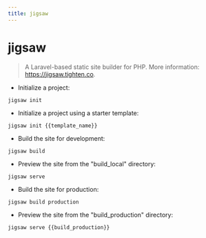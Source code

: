 ```yaml
---
title: jigsaw
---
```

# jigsaw

> A Laravel-based static site builder for PHP.
> More information: <https://jigsaw.tighten.co>.

- Initialize a project:

`jigsaw init`

- Initialize a project using a starter template:

`jigsaw init {{template_name}}`

- Build the site for development:

`jigsaw build`

- Preview the site from the "build_local" directory:

`jigsaw serve`

- Build the site for production:

`jigsaw build production`

- Preview the site from the "build_production" directory:

`jigsaw serve {{build_production}}`
